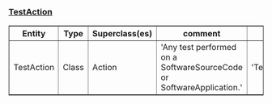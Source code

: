## <h3><a href="http://www.semanticweb.org/oxg/ontologies/2023/1/maSMP#TestAction">TestAction</a></h3><table border="1" class="dataframe">
  <thead>
    <tr style="text-align: center;">
      <th>Entity</th>
      <th>Type</th>
      <th>Superclass(es)</th>
      <th>comment</th>
      <th>label</th>
      <th>seeAlso</th>
    </tr>
  </thead>
  <tbody>
    <tr>
      <td>TestAction</td>
      <td>Class</td>
      <td>Action</td>
      <td>'Any test performed on a SoftwareSourceCode or SoftwareApplication.'</td>
      <td>'TestAction'</td>
      <td>None</td>
    </tr>
  </tbody>
</table>
